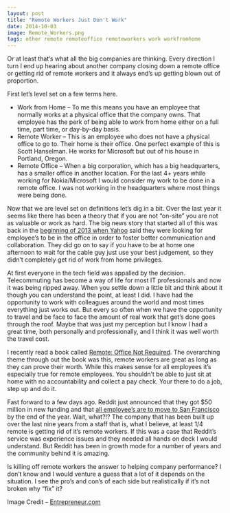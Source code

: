 ```yaml
---
layout: post
title: "Remote Workers Just Don't Work"
date: 2014-10-03
image: Remote_Workers.png
tags: other remote remoteoffice remoteworkers work workfromhome
---
```


Or at least that’s what all the big companies are thinking. Every direction I turn I end up hearing about another company closing down a remote office or getting rid of remote workers and it always end’s up getting blown out of proportion.

First let’s level set on a few terms here.

<!--more-->

- Work from Home – To me this means you have an employee that normally works at a physical office that the company owns. That employee has the perk of being able to work from home either on a full time, part time, or day-by-day basis.
- Remote Worker – This is an employee who does not have a physical office to go to. Their home is their office. One perfect example of this is Scott Hanselman. He works for Microsoft but out of his house in Portland, Oregon.
- Remote Office – When a big corporation, which has a big headquarters, has a smaller office in another location. For the last 4+ years while working for Nokia/Microsoft I would consider my work to be done in a remote office. I was not working in the headquarters where most things were being done.

Now that we are level set on definitions let’s dig in a bit. Over the last year it seems like there has been a theory that if you are not “on-site” you are not as valuable or work as hard. The big news story that started all of this was back in the [beginning of 2013 when Yahoo](http://money.cnn.com/2013/02/25/technology/yahoo-work-from-home/) said they were looking for employee’s to be in the office in order to foster better communication and collaboration. They did go on to say if you have to be at home one afternoon to wait for the cable guy just use your best judgement, so they didn’t completely get rid of work from home privileges.

At first everyone in the tech field was appalled by the decision. Telecommuting has become a way of life for most IT professionals and now it was being ripped away. When you settle down a little bit and think about it though you can understand the point, at least I did. I have had the opportunity to work with colleagues around the world and most times everything just works out. But every so often when we have the opportunity to travel and be face to face the amount of real work that get’s done goes through the roof. Maybe that was just my perception but I know I had a great time, both personally and professionally, and I think it was well worth the travel cost.

I recently read a book called [Remote: Office Not Required](http://www.amazon.com/Remote-Office-Required-Jason-Fried-ebook/dp/B00C0ALZ0W/ref=sr_1_1?ie=UTF8&qid=1412347341&sr=8-1&keywords=remote+book). The overarching theme through out the book was this, remote workers are great as long as they can prove their worth. While this makes sense for all employees it’s especially true for remote employees. You shouldn’t be able to just sit at home with no accountability and collect a pay check. Your there to do a job, step up and do it.

Fast forward to a few days ago. Reddit just announced that they got $50 million in new funding and that [all employee’s are to move to San Francisco](http://venturebeat.com/2014/10/01/after-raising-50m-reddit-forces-remote-workers-to-relocate-to-sf-or-get-fired/) by the end of the year. Wait, what?!? The company that has been built up over the last nine years from a staff that is, what I believe, at least 1/4 remote is getting rid of it’s remote workers. If this was a case that Reddit’s service was experience issues and they needed all hands on deck I would understand. But Reddit has been in growth mode for a number of years and the community behind it is amazing.

Is killing off remote workers the answer to helping company performance? I don’t know and I would venture a guess that a lot of it depends on the situation. I see the pro’s and con’s of each side but realistically if it’s not broken why “fix” it?

Image Credit – [Entrepreneur.com](http://www.entrepreneur.com/topic/telecommuting)
